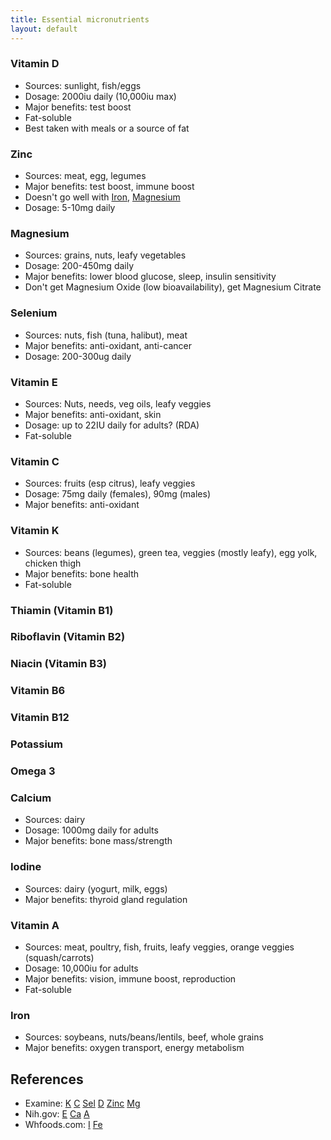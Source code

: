 ```yaml
---
title: Essential micronutrients
layout: default
---
```


### Vitamin D

 * Sources: sunlight, fish/eggs
 * Dosage: 2000iu daily (10,000iu max)
 * Major benefits: test boost
 * Fat-soluble
 * Best taken with meals or a source of fat

### Zinc

 * Sources: meat, egg, legumes
 * Major benefits: test boost, immune boost
 * Doesn't go well with [Iron](#iron), [Magnesium](#magnesium)
 * Dosage: 5-10mg daily

### Magnesium

 * Sources: grains, nuts, leafy vegetables
 * Dosage: 200-450mg daily
 * Major benefits: lower blood glucose, sleep, insulin sensitivity
 * Don't get Magnesium Oxide (low bioavailability), get Magnesium Citrate

### Selenium

 * Sources: nuts, fish (tuna, halibut), meat
 * Major benefits: anti-oxidant, anti-cancer
 * Dosage: 200-300ug daily

### Vitamin E

 * Sources: Nuts, needs, veg oils, leafy veggies
 * Major benefits: anti-oxidant, skin
 * Dosage: up to 22IU daily for adults? (RDA)
 * Fat-soluble 

### Vitamin C

 * Sources: fruits (esp citrus), leafy veggies
 * Dosage: 75mg daily (females), 90mg (males)
 * Major benefits: anti-oxidant

### Vitamin K

 * Sources: beans (legumes), green tea, veggies (mostly leafy), egg yolk,
 chicken thigh
 * Major benefits: bone health
 * Fat-soluble

### Thiamin (Vitamin B1)

### Riboflavin (Vitamin B2)

### Niacin (Vitamin B3)

### Vitamin B6

### Vitamin B12

### Potassium

### Omega 3

### Calcium

 * Sources: dairy
 * Dosage: 1000mg daily for adults
 * Major benefits: bone mass/strength

### Iodine

 * Sources: dairy (yogurt, milk, eggs)
 * Major benefits: thyroid gland regulation

### Vitamin A

 * Sources: meat, poultry, fish, fruits, leafy veggies, orange veggies
(squash/carrots)
 * Dosage: 10,000iu for adults
 * Major benefits: vision, immune boost, reproduction
 * Fat-soluble

### Iron

 * Sources: soybeans, nuts/beans/lentils, beef, whole grains
 * Major benefits: oxygen transport, energy metabolism

References
----------

* Examine:
  [K](http://examine.com/supplements/Vitamin+K/)
  [C](http://examine.com/supplements/Vitamin+C/)
  [Sel](http://examine.com/supplements/Selenium/)
  [D](http://examine.com/supplements/Vitamin+D/)
  [Zinc](http://examine.com/supplements/Zinc/)
  [Mg](http://examine.com/supplements/Magnesium/)
* Nih.gov:
  [E](http://ods.od.nih.gov/factsheets/VitaminE-HealthProfessional/)
  [Ca](http://ods.od.nih.gov/factsheets/calcium.asp)
  [A](http://ods.od.nih.gov/factsheets/Vitam-HealthProfessional/)
* Whfoods.com:
  [I](http://www.whfoods.com/genpage.php?tname=nutrient&dbid=69)
  [Fe](http://www.whfoods.com/genpage.php?tname=nutrient&dbid=70)

